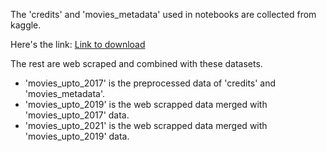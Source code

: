 The 'credits' and 'movies_metadata' used in notebooks are collected from kaggle.

Here's the link: <a href='https://www.kaggle.com/datasets/rounakbanik/the-movies-dataset'>Link to download</a>

The rest are web scraped and combined with these datasets.

* 'movies_upto_2017' is the preprocessed data of 'credits' and 'movies_metadata'.
* 'movies_upto_2019' is the web scrapped data merged with 'movies_upto_2017' data.
* 'movies_upto_2021' is the web scrapped data merged with 'movies_upto_2019' data.
